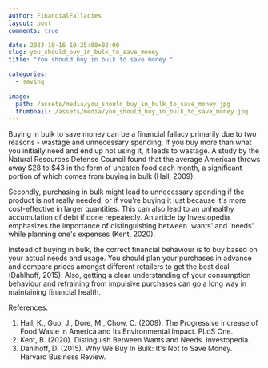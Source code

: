 ```yaml
---
author: FinancialFallacies
layout: post
comments: true

date: 2023-10-16 10:25:00+02:00  
slug: you_should_buy_in_bulk_to_save_money
title: "You should buy in bulk to save money."

categories:
  - saving
  
image:
  path: /assets/media/you_should_buy_in_bulk_to_save_money.jpg
  thumbnail: /assets/media/you_should_buy_in_bulk_to_save_money.jpg
---
```


Buying in bulk to save money can be a financial fallacy primarily due to two reasons - wastage and unnecessary spending. If you buy more than what you initially need and end up not using it, it leads to wastage. A study by the Natural Resources Defense Council found that the average American throws away $28 to $43 in the form of uneaten food each month, a significant portion of which comes from buying in bulk (Hall, 2009). 

Secondly, purchasing in bulk might lead to unnecessary spending if the product is not really needed, or if you're buying it just because it's more cost-effective in larger quantities. This can also lead to an unhealthy accumulation of debt if done repeatedly. An article by Investopedia emphasizes the importance of distinguishing between 'wants' and 'needs' while planning one's expenses (Kent, 2020).

Instead of buying in bulk, the correct financial behaviour is to buy based on your actual needs and usage. You should plan your purchases in advance and compare prices amongst different retailers to get the best deal (Dahlhoff, 2015). Also, getting a clear understanding of your consumption behaviour and refraining from impulsive purchases can go a long way in maintaining financial health.

References:
1. Hall, K., Guo, J., Dore, M., Chow, C. (2009). The Progressive Increase of Food Waste in America and Its Environmental Impact. PLoS One.
2. Kent, B. (2020). Distinguish Between Wants and Needs. Investopedia.
3. Dahlhoff, D. (2015). Why We Buy In Bulk: It's Not to Save Money. Harvard Business Review.
